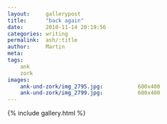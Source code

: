 ```yaml
---
layout:     gallerypost
title:      "back again"
date:       2010-11-14 20:19:56
categories: writing
permalink:  ash/:title
author:     Martin
meta:
tags:
    ank
    zork
images:
    ank-und-zork/img_2795.jpg:           600x400
    ank-und-zork/img_2799.jpg:           600x400
---
```


{% include gallery.html %}
